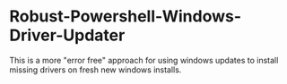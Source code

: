 # Robust-Powershell-Windows-Driver-Updater
This is a more "error free" approach for using windows updates to install missing drivers on fresh new windows installs.
